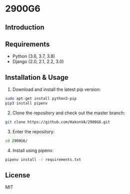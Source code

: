 # 2900G6

## Introduction

## Requirements

- Python (3.6, 3.7, 3.8)
- Django (2.0, 2.1, 2.2, 3.0)

## Installation & Usage

1. Download and install the latest pip version:
  ```bash
  sudo apt-get install python3-pip
  pip3 install pipenv
  ```
2. Clone the repository and check out the master branch:
  ```bash
  git clone https://github.com/HakonVA/2900G6.git
  ```
3. Enter the repository: 
  ```bash
  cd 2900G6/
  ```
4. Install using pipenv:
  ```bash
  pipenv install -r requirements.txt
  ```

## License

MIT
